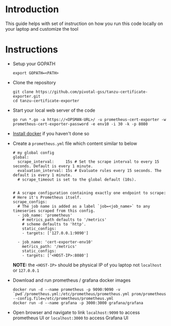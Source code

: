 # Introduction

This guide helps with set of instruction on how you run this code locally on your laptop and customize the tool

# Instructions

+ Setup your GOPATH
  ```
  export GOPATH=<PATH>
  ```
+ Clone the repository
  ```
  git clone https://github.com/pivotal-gss/tanzu-certificate-exporter.git
  cd tanzu-certificate-exporter
  ```
+ Start your local web server of the code
  ```
  go run *.go -a https://<OPSMAN-URL>/ -u prometheus-cert-exporter -w prometheus-cert-exporter-password -e env10 -i 30 -k -p 8080
  ```
+ [Install docker](https://docs.docker.com/get-docker/) if you haven't done so
+ Create a `prometheus.yml` file which content similar to below
    ```
    # my global config
    global:
      scrape_interval:     15s # Set the scrape interval to every 15 seconds. Default is every 1 minute.
      evaluation_interval: 15s # Evaluate rules every 15 seconds. The default is every 1 minute.
      # scrape_timeout is set to the global default (10s).
    
    
    # A scrape configuration containing exactly one endpoint to scrape:
    # Here it's Prometheus itself.
    scrape_configs:
      # The job name is added as a label `job=<job_name>` to any timeseries scraped from this config.
      - job_name: 'prometheus'
        # metrics_path defaults to '/metrics'
        # scheme defaults to 'http'.
        static_configs:
        - targets: ['127.0.0.1:9090']
    
      - job_name: 'cert-exporter-env10'
        metrics_path: '/metrics'
        static_configs:
        - targets: ['<HOST-IP>:8080']
    ```
    **NOTE:** the `<HOST-IP>` should be physical IP of you laptop not `localhost` or `127.0.0.1`
+ Download and run prometheus / grafana docker images

    ```
    docker run -d --name prometheus -p 9090:9090 -v `pwd`/prometheus.yml:/etc/prometheus/prometheus.yml prom/prometheus --config.file=/etc/prometheus/prometheus.yml
    docker run -d --name grafana -p 3000:3000 grafana/grafana
    ```
 
+ Open browser and navigate to link `localhost:9090` to access prometheus UI or `localhost:3000` to access Grafana UI